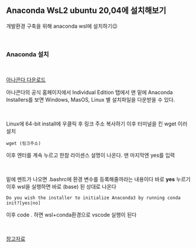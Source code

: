  ## **Anaconda WsL2 ubuntu 20,04에 설치해보기**
개발환경 구축을 위해 anaconda  wsl에 설치하기😉

<br/>

 ### **Anaconda 설치**
<br/>

[아나콘다 다운로드](https://www.anaconda.com/products/individual)

아나콘다의 공식 홈페이지에서 Individual Edition 탭에서 맨 밑에 Anaconda Installers를 보면 Windows, MasOS, Linux 별 설치파일을 다운받을 수 있다. 

<br/>

Linux에 64-bit install에 우클릭 후 링크 주소 복사하기 이후 터미널을 킨 wget 이러 설치
```
wget (링크주소)
```
이후 엔터를 계속 누르고 한참 라이센스 설명이 나온다. 맨 마지막엔 yes를 입력

<br/>

밑에 멘트가 나오면 .bashrc에 환경 변수를 등록해줄까라는 내용이다 바로 **yes** 누르기 이후 wsl을 실행하면 바로 (base) 된 상대로 나온다 

```
Do you wish the installer to initialize Anaconda3 by running conda init?[yes|no]
```

이후 code . 하면 wsl+conda환경으로 vscode 실행이 된다

<br/>

[참고자료](https://thinmug.tistory.com/51)
